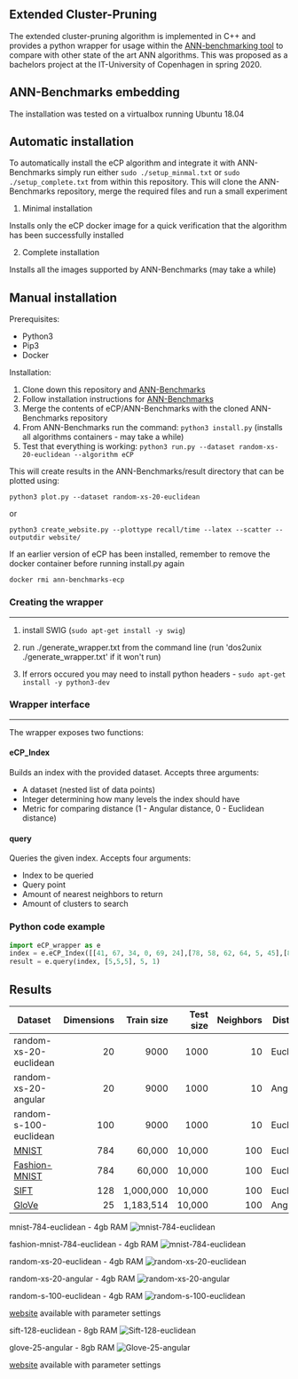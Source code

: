 Extended Cluster-Pruning
---

The extended cluster-pruning algorithm is implemented in C++ and provides a python wrapper for usage within the [ANN-benchmarking tool](https://github.com/erikbern/ann-benchmarks/) to compare with other state of the art ANN algorithms. This was proposed as a bachelors project at the IT-University of Copenhagen in spring 2020.

ANN-Benchmarks embedding
---

The installation was tested on a virtualbox running Ubuntu 18.04

Automatic installation
----

To automatically install the eCP algorithm and integrate it with ANN-Benchmarks simply run either ```sudo ./setup_minmal.txt``` or ```sudo ./setup_complete.txt``` from within this repository. This will clone the ANN-Benchmarks repository, merge the required files and run a small experiment

1. Minimal installation

Installs only the eCP docker image for a quick verification that the algorithm has been successfully installed

2. Complete installation

Installs all the images supported by ANN-Benchmarks (may take a while)

Manual installation
----
Prerequisites:
* Python3
* Pip3
* Docker

Installation:
1. Clone down this repository and [ANN-Benchmarks](https://github.com/erikbern/ann-benchmarks/) 
2. Follow installation instructions for [ANN-Benchmarks](https://github.com/erikbern/ann-benchmarks/#install)
2. Merge the contents of eCP/ANN-Benchmarks with the cloned ANN-Benchmarks repository
3. From ANN-Benchmarks run the command: ```python3 install.py```  (installs all algorithms containers - may take a while)
4. Test that everything is working: ```python3 run.py --dataset random-xs-20-euclidean --algorithm eCP```

This will create results in the ANN-Benchmarks/result directory that can be plotted using: 

```python3 plot.py --dataset random-xs-20-euclidean```

or 

```python3 create_website.py --plottype recall/time --latex --scatter --outputdir website/```

If an earlier version of eCP has been installed, remember to remove the docker container before running install.py again

```docker rmi ann-benchmarks-ecp```



### Creating the wrapper
---
1. install SWIG (```sudo apt-get install -y swig```)

2. run ./generate_wrapper.txt from the command line (run 'dos2unix ./generate_wrapper.txt' if it won't run)

3. If errors occured you may need to install python headers - ```sudo apt-get install -y python3-dev```

### Wrapper interface
---

The wrapper exposes two functions:
#### eCP_Index
Builds an index with the provided dataset.
Accepts three arguments:
* A dataset (nested list of data points)
* Integer determining how many levels the index should have
* Metric for comparing distance (1 - Angular distance, 0 - Euclidean distance)

#### query
Queries the given index.
Accepts four arguments:
* Index to be queried
* Query point
* Amount of nearest neighbors to return
* Amount of clusters to search

### Python code example

```python
import eCP_wrapper as e
index = e.eCP_Index([[41, 67, 34, 0, 69, 24],[78, 58, 62, 64, 5, 45],[81, 27, 61, 91, 95, 42],[27, 36, 91, 4, 2, 53],[92, 82, 21, 16, 18, 95],[47, 26, 71, 38, 69, 12],[67, 99, 35, 94, 3, 11],[22, 33, 73, 64, 41, 11], [53, 68, 47, 44, 62, 57], [37, 59, 23, 41, 29, 78], [16, 35, 90, 42, 88, 6], [40, 42, 64, 48, 46, 5], [90, 29, 70, 50, 6, 1], [93, 48, 29, 23, 84, 54], [56, 40, 66, 76, 31, 8]], 2, 1)
result = e.query(index, [5,5,5], 5, 1)
```

Results
---
| Dataset                                                           | Dimensions | Train size | Test size | Neighbors | Distance  |                                                                  
| ----------------------------------------------------------------- | ---------: | ---------: | --------: | --------: | --------- | 
| random-xs-20-euclidean                       			    |        20  |     9000   |    1000   |       10  | Euclidean |
| random-xs-20-angular                       			    |        20  |     9000   |    1000   |       10  | Angular   |
| random-s-100-euclidean                      			    |        100 |     9000   |    1000   |       10  | Euclidean |
| [MNIST](http://yann.lecun.com/exdb/mnist/)                        |        784 |     60,000 |    10,000 |       100 | Euclidean |
| [Fashion-MNIST](https://github.com/zalandoresearch/fashion-mnist) |        784 |     60,000 |    10,000 |       100 | Euclidean |
| [SIFT](https://corpus-texmex.irisa.fr/)                           |        128 |  1,000,000 |    10,000 |       100 | Euclidean |
| [GloVe](http://nlp.stanford.edu/projects/glove/)                  |         25 |  1,183,514 |    10,000 |       100 | Angular   |


mnist-784-euclidean - 4gb RAM
![mnist-784-euclidean](results/nime/mnist-784-euclidean_10_euclidean.png)

fashion-mnist-784-euclidean - 4gb RAM
![mnist-784-euclidean](results/nime/fashion-mnist-784-euclidean_10_euclidean.png)

random-xs-20-euclidean - 4gb RAM
![random-xs-20-euclidean](results/nime/random-xs-20-euclidean_10_euclidean.png)

random-xs-20-angular - 4gb RAM
![random-xs-20-angular](results/nime/random-xs-20-angular_10_angular.png)

random-s-100-euclidean - 4gb RAM
![random-s-100-euclidean](results/nime/random-s-100-euclidean_10_euclidean.png)

[website](results/nime) available with parameter settings

sift-128-euclidean - 8gb RAM
![Sift-128-euclidean](results/frem/sift-128-euclidean_10_euclidean.png)

glove-25-angular - 8gb RAM
![Glove-25-angular](results/frem/glove-25-angular_10_angular.png)

[website](results/frem) available with parameter settings

